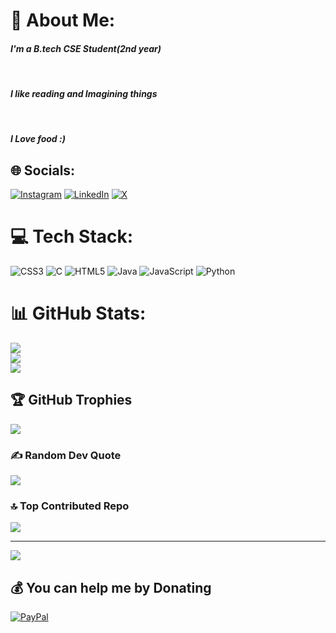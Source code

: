 # 💫 About Me:
<h4><i>I'm a B.tech CSE Student(2nd year)</i></h4><br><h4><i>I like reading and Imagining things</i></h4><br><h4><i>I Love food :)
</i></h4>

## 🌐 Socials:
[![Instagram](https://img.shields.io/badge/Instagram-%23E4405F.svg?logo=Instagram&logoColor=white)](https://instagram.com/rahulroxx460) [![LinkedIn](https://img.shields.io/badge/LinkedIn-%230077B5.svg?logo=linkedin&logoColor=white)](https://linkedin.com/in/Rahulkumarparida) [![X](https://img.shields.io/badge/X-black.svg?logo=X&logoColor=white)](https://x.com/rroxx391) 

# 💻 Tech Stack:
![CSS3](https://img.shields.io/badge/css3-%231572B6.svg?style=for-the-badge&logo=css3&logoColor=white) ![C](https://img.shields.io/badge/c-%2300599C.svg?style=for-the-badge&logo=c&logoColor=white) ![HTML5](https://img.shields.io/badge/html5-%23E34F26.svg?style=for-the-badge&logo=html5&logoColor=white) ![Java](https://img.shields.io/badge/java-%23ED8B00.svg?style=for-the-badge&logo=openjdk&logoColor=white) ![JavaScript](https://img.shields.io/badge/javascript-%23323330.svg?style=for-the-badge&logo=javascript&logoColor=%23F7DF1E) ![Python](https://img.shields.io/badge/python-3670A0?style=for-the-badge&logo=python&logoColor=ffdd54)
# 📊 GitHub Stats:
![](https://github-readme-stats.vercel.app/api?username=rahulkumarparida&theme=dark&hide_border=false&include_all_commits=true&count_private=true)<br/>
![](https://github-readme-streak-stats.herokuapp.com/?user=rahulkumarparida&theme=dark&hide_border=false)<br/>
![](https://github-readme-stats.vercel.app/api/top-langs/?username=rahulkumarparida&theme=dark&hide_border=false&include_all_commits=true&count_private=true&layout=compact)

## 🏆 GitHub Trophies
![](https://github-profile-trophy.vercel.app/?username=rahulkumarparida&theme=radical&no-frame=false&no-bg=true&margin-w=4)

### ✍️ Random Dev Quote
![](https://quotes-github-readme.vercel.app/api?type=horizontal&theme=tokyonight)

### 🔝 Top Contributed Repo
![](https://github-contributor-stats.vercel.app/api?username=rahulkumarparida&limit=5&theme=tokyonight&combine_all_yearly_contributions=true)

---
[![](https://visitcount.itsvg.in/api?id=rahulkumarparida&icon=5&color=0)](https://visitcount.itsvg.in)

  ## 💰 You can help me by Donating
  [![PayPal](https://img.shields.io/badge/PayPal-00457C?style=for-the-badge&logo=paypal&logoColor=white)](https://paypal.me/Rahulkumarparida) 

  
<!-- Proudly created with GPRM ( https://gprm.itsvg.in ) -->
